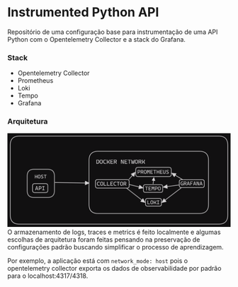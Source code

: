 # Instrumented Python API
Repositório de uma configuração base para instrumentação de uma API Python com o Opentelemetry Collector e a stack do Grafana.

### Stack
- Opentelemetry Collector
- Prometheus
- Loki
- Tempo
- Grafana

### Arquitetura
![System Architecture](docs/system_architecture.png)
O armazenamento de logs, traces e metrics é feito localmente e algumas escolhas de arquitetura foram feitas pensando na preservação de configurações padrão buscando simplificar o processo de aprendizagem.

Por exemplo, a aplicação está com `network_mode: host` pois o opentelemetry collector exporta os dados de observabilidade por padrão para o localhost:4317/4318.

